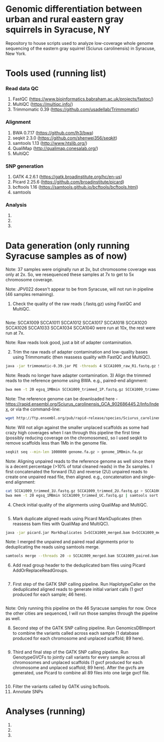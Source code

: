 # Genomic differentiation between urban and rural eastern gray squirrels in Syracuse, NY #
Repository to house scripts used to analyze low-coverage whole genome sequencing of the eastern gray squirrel (Sciurus carolinensis) in Syracuse, New York.

# Tools used (running list) #
### Read data QC ###
1) FastQC (https://www.bioinformatics.babraham.ac.uk/projects/fastqc/)
2) MultiQC (https://multiqc.info/)
3) Trimmomatic 0.39 (https://github.com/usadellab/Trimmomatic)
### Alignment ###
1) BWA 0.7.17 (https://github.com/lh3/bwa)
2) seqkit 2.3.0 (https://github.com/shenwei356/seqkit)
3) samtools 1.13 (http://www.htslib.org/)
4) QualiMap (http://qualimap.conesalab.org/)
5) MultiQC
### SNP generation ###
1) GATK 4.2.6.1 (https://gatk.broadinstitute.org/hc/en-us)
2) Picard 2.25.6 (https://github.com/broadinstitute/picard)
3) bcftools 1.16 (https://samtools.github.io/bcftools/bcftools.html)
4) samtools
### Analysis ###
1)
2)
3)

# Data generation (only running Syracuse samples as of now) #

Note: 37 samples were originally run at 3x, but chromosome coverage was only at 2x. So, we resequenced these samples at 7x to get to 5x chromosome coverage.

Note: JPV022 doesn't appear to be from Syracuse, will not run in pipeline (46 samples remaining).

1) Check the quality of the raw reads (.fastq.gz) using FastQC and MultiQC.
```bash

```
Note: SCCA1009 SCCA1011 SCCA1012 SCCA1017 SCCA1018 SCCA1020 SCCA1026 SCCA1033 SCCA1034 SCCA1040 were run at 10x, the rest were run at 7x.

Note: Raw reads look good, just a bit of adapter contamination.

2) Trim the raw reads of adapter contamination and low-quality bases using Trimmomatic (then reassess quality with FastQC and MultiQC).
```bash
java -jar trimmomatic-0.39.jar PE -threads 4 SCCA1009_raw_R1.fastq.gz SCCA1009_raw_R2.fastq.gz SCCA1009_trimmed_1P.fastq.gz SCCA1009_trimmed_1U.fastq.gz SCCA1009_trimmed_2P.fastq.gz SCCA1009_trimmed_2U.fastq.gz ILLUMINACLIP:TruSeq3-PE-2.fa:2:30:10 SLIDINGWINDOW:4:25
```
Note: Reads no longer have adapter contamination.
3) Align the trimmed reads to the reference genome using BWA. e.g., paired-end alignment:
```bash
bwa mem -t 20 egsq_1MBmin SCCA1009_trimmed_1P.fastq.gz SCCA1009_trimmed_2P.fastq.gz | samtools sort --threads 20 -o SCCA1009_paired.bam --output-fmt BAM
```
Note: The reference genome can be downloaded here - https://rapid.ensembl.org/Sciurus_carolinensis_GCA_902686445.2/Info/Index, or via the command-line:
```bash
wget http://ftp.ensembl.org/pub/rapid-release/species/Sciurus_carolinensis/GCA_902686445.2/genome/Sciurus_carolinensis-GCA_902686445.2-unmasked.fa.gz
```
Note: Will not align against the smaller unplaced scaffolds as some had crazy high coverages when I ran through this pipeline the first time (possibly reducing coverage on the chromosomes), so I used seqkit to remove scaffolds less than 1Mb in the genome file.
```bash
seqkit seq --min-len 1000000 genome.fa.gz > genome_1MBmin.fa.gz
```
Note: Aligning unpaired reads to the reference genome as well since there is a decent percentage (>10% of total cleaned reads) in the 3x samples. I first concatenated the forward (1U) and reverse (2U) unpaired reads to create one unpaired read file, then aligned. e.g., concatenation and single-end alignment:
```bash
cat SCCA1009_trimmed_1U.fastq.gz SCCA1009_trimmed_2U.fastq.gz > SCCA1009_trimmed_UC.fastq.gz
bwa mem -t 20 egsq_1MBmin SCCA1009_trimmed_UC.fastq.gz | samtools sort --threads 20 -o SCCA1009_unpaired.bam --output-fmt BAM
```
4) Check initial quality of the alignments using QualiMap and MultiQC.
```bash

```
5) Mark duplicate aligned reads using Picard MarkDuplicates (then reassess bam files with QualiMap and MultiQC).
```bash
java -jar picard.jar MarkDuplicates I=SCCA1009_merged.bam O=SCCA1009_merged_dedup.bam M=SCCA1009_merged_metrics.txt
```
Note: I merged the unpaired and paired read alignments prior to deduplicating the reads using samtools merge.
```bash
samtools merge --threads 20 -o SCCA1009_merged.bam SCCA1009_paired.bam SCCA1009_unpaired.bam
```
6) Add read group header to the deduplicated bam files using Picard AddOrReplaceReadGroups.
```bash

```
7) First step of the GATK SNP calling pipeline. Run HaplotypeCaller on the deduplicated aligned reads to generate initial variant calls (1 gvcf produced for each sample; 46 here).
```bash

```
Note: Only running this pipeline on the 46 Syracuse samples for now. Once the other cities are sequenced, I will run those samples through the pipeline as well.

8) Second step of the GATK SNP calling pipeline. Run GenomicsDBImport to combine the variants called across each sample (1 database produced for each chromosome and unplaced scaffold; 89 here).
```bash

```
9) Third and final step of the GATK SNP calling pipeline. Run GenotypeGVCFs to jointly call variants for every sample across all chromosomes and unplaced scaffolds (1 gvcf produced for each chromosome and unplaced scaffold; 89 here). After the gvcfs are generated, use Picard to combine all 89 files into one large gvcf file.
```bash

```
10) Filter the variants called by GATK using bcftools.
11) Annotate SNPs

# Analyses (running) #
1)
2)
3)

